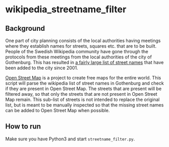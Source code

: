 # wikipedia_streetname_filter

## Background
One part of city planning consists of the local authorities having meetings where they establish names for streets, squares etc. that are to be built. People of the Swedish Wikipedia community have gone through the protocols from these meetings from the local authorities of the city of Gothenburg. This has resulted in [a fairly large list of street names](https://sv.wikipedia.org/wiki/Gatunamn_i_G%C3%B6teborg_fr%C3%A5n_och_med_2001) that have been added to the city since 2001.

[Open Street Map](https://www.openstreetmap.org) is a project to create free maps for the entire world. This script will parse the wikipedia list of street names in Gothenburg and check if they are present in Open Street Map. The streets that are present will be filtered away, so that only the streets that are not present in Open Street Map remain. This sub-list of streets is not intended to replace the original list, but is meant to be manually inspected so that the missing street names can be added to Open Street Map when possible.

## How to run

Make sure you have Python3 and start `streetname_filter.py`.
